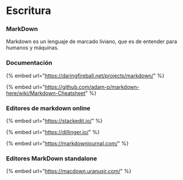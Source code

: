 # Escritura



### MarkDown

Markdown es un lenguaje de marcado liviano, que es de entender para humanos y máquinas.

### Documentación

{% embed url="https://daringfireball.net/projects/markdown/" %}

{% embed url="https://github.com/adam-p/markdown-here/wiki/Markdown-Cheatsheet" %}



### Editores de markdown online

{% embed url="https://stackedit.io/" %}

{% embed url="https://dillinger.io/" %}

{% embed url="https://markdownjournal.com/" %}

### Editores MarkDown standalone

{% embed url="https://macdown.uranusjr.com/" %}



